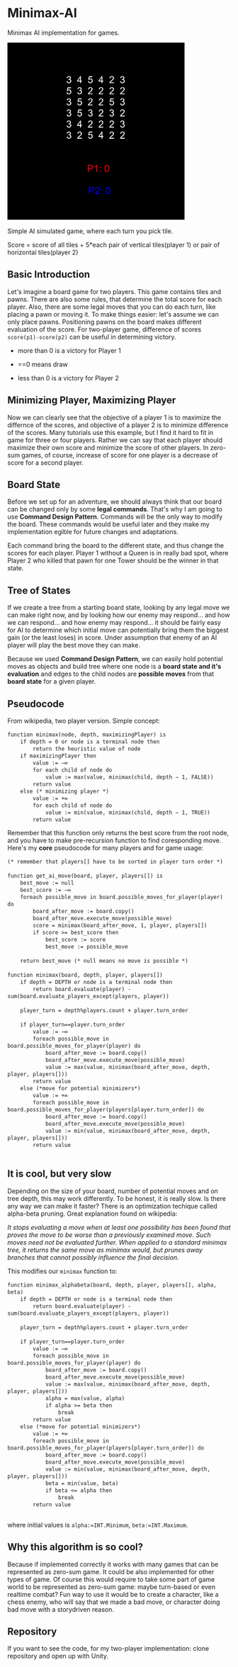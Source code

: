 # Minimax-AI

Minimax AI implementation for games.

![](ai_example.gif)

Simple AI simulated game, where each turn you pick tile.

Score = score of all tiles + 5*each pair of vertical tiles(player 1) or pair of horizontal tiles(player 2)

## Basic Introduction
Let's imagine a board game for two players. This game contains tiles and pawns. There are also some rules, that determine the total score for each player.
Also, there are some legal moves that you can do each turn, like placing a pawn or moving it. To make things easier: let's assume we can only place pawns.
Positioning pawns on the board makes different evaluation of the score. For two-player game, difference of scores `score(p1)-score(p2)` can be useful in determining victory.

- more than 0 is a victory for Player 1

- ==0 means draw

- less than 0 is a victory for Player 2


## Minimizing Player, Maximizing Player

Now we can clearly see that the objective of a player 1 is to maximize the differnce of the scores, and objective of a player 2 is to minimize difference of the scores. Many tutorials use this example, but I find it hard to fit in game for three or four players. Rather we can say that each player should maximize their own score and minimize the score of other players. In zero-sum games, of course, increase of score for one player is a decrease of score for a second player.

## Board State

Before we set up for an adventure, we should always think that our board can be changed only by some **legal commands**. That's why I am going to use **Command Design Pattern**. Commands will be the only way to modify the board. These commands would be useful later and they make my implementation egible for future changes and adaptations.

Each command bring the board to the different state, and thus change the scores for each player. 
Player 1 without a Queen is in really bad spot, where Player 2 who killed that pawn for one Tower should be the winner in that state.

## Tree of States

If we create a tree from a starting board state, looking by any legal move we can make right now, and by looking how our enemy may respond... and how we can respond... and how enemy may respond... it should be fairly easy for AI to determine which initial move can potentially bring them the biggest gain (or the least loses) in score. Under assumption that enemy of an AI player will play the best move they can make. 

Because we used **Command Design Pattern**, we can easily hold potential moves as objects and build tree where one node is a **board state and it's evaluation** and edges to the child nodes are **possible moves** from that **board state** for a given player.

## Pseudocode

From wikipedia, two player version. Simple concept:

```
function minimax(node, depth, maximizingPlayer) is
    if depth = 0 or node is a terminal node then
        return the heuristic value of node
    if maximizingPlayer then
        value := −∞
        for each child of node do
            value := max(value, minimax(child, depth − 1, FALSE))
        return value
    else (* minimizing player *)
        value := +∞
        for each child of node do
            value := min(value, minimax(child, depth − 1, TRUE))
        return value
```
Remember that this function only returns the best score from the root node, and you have to make pre-recursion function to find coresponding move.
Here's my **core** pseudocode for many players and for game usage:

```
(* remember that players[] have to be sorted in player turn order *)

function get_ai_move(board, player, players[]) is
    best_move := null
    best_score := −∞
    foreach possible_move in board.possible_moves_for_player(player) do
        board_after_move := board.copy()
        board_after_move.execute_move(possible_move)
        score = minimax(board_after_move, 1, player, players[])
        if score >= best_score then
            best_score := score
            best_move := possible_move
            
    return best_move (* null means no move is possible *)
    
function minimax(board, depth, player, players[])
    if depth = DEPTH or node is a terminal node then
        return board.evaluate(player) - sum(board.evaluate_players_except(players, player))
    
    player_turn = depth%players.count + player.turn_order
        
    if player_turn==player.turn_order
        value := −∞
        foreach possible_move in board.possible_moves_for_player(player) do
            board_after_move := board.copy()
            board_after_move.execute_move(possible_move)
            value := max(value, minimax(board_after_move, depth, player, players[]))
        return value
    else (*move for potential minimizers*)
        value := +∞
        foreach possible_move in board.possible_moves_for_player(players[player.turn_order]) do
            board_after_move := board.copy()
            board_after_move.execute_move(possible_move)
            value := min(value, minimax(board_after_move, depth, player, players[]))
        return value
    
```

## It is cool, but very slow

Depending on the size of your board, number of potential moves and on tree depth, this may work differently. To be honest, it is really slow. Is there any way we can make it faster? There is an optimization techique called alpha-beta pruning. Great explanation found on wikipedia:

*It stops evaluating a move when at least one possibility has been found that proves the move to be worse than a previously examined move. Such moves need not be evaluated further. When applied to a standard minimax tree, it returns the same move as minimax would, but prunes away branches that cannot possibly influence the final decision.*

This modifies our `minimax` function to:

```
function minimax_alphabeta(board, depth, player, players[], alpha, beta)
    if depth = DEPTH or node is a terminal node then
        return board.evaluate(player) - sum(board.evaluate_players_except(players, player))
    
    player_turn = depth%players.count + player.turn_order
        
    if player_turn==player.turn_order
        value := −∞
        foreach possible_move in board.possible_moves_for_player(player) do
            board_after_move := board.copy()
            board_after_move.execute_move(possible_move)
            value := max(value, minimax(board_after_move, depth, player, players[]))
            alpha = max(value, alpha)
            if alpha >= beta then
                break
        return value
    else (*move for potential minimizers*)
        value := +∞
        foreach possible_move in board.possible_moves_for_player(players[player.turn_order]) do
            board_after_move := board.copy()
            board_after_move.execute_move(possible_move)
            value := min(value, minimax(board_after_move, depth, player, players[]))
            beta = min(value, beta)
            if beta <= alpha then
                break
        return value
    
```
where initial values is `alpha:=INT.Minimum`, `beta:=INT.Maximum`. 

## Why this algorithm is so cool?

Because if implemented correctly it works with many games that can be represented as zero-sum game. It could be also implemented for other types of game. Of course this would require to take some part of game world to be represented as zero-sum game: maybe turn-based or even realtime combat? Fun way to use it would be to create a character, like a chess enemy, who will say that we made a bad move, or character doing bad move with a storydriven reason. 

## Repository

If you want to see the code, for my two-player implementation: clone repository and open up with Unity. 
        
